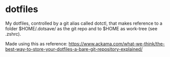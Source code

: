 # dotfiles

My dotfiles, controlled by a git alias called dotctl, that makes reference to a folder $HOME/.dotsave/ as the git repo and to $HOME as work-tree (see .zshrc).

Made using this as reference: https://www.ackama.com/what-we-think/the-best-way-to-store-your-dotfiles-a-bare-git-repository-explained/
